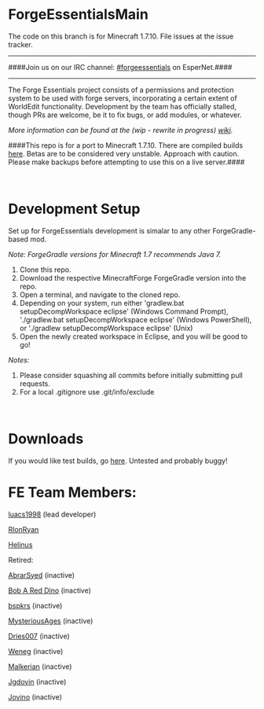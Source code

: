 ForgeEssentialsMain
===================

The code on this branch is for Minecraft 1.7.10. File issues at the issue tracker.

*******************
####Join us on our IRC channel: [#forgeessentials](http://webchat.esper.net/?channels=forgeessentials&prompt=1) on EsperNet.####

*******************

The Forge Essentials project consists of a permissions and protection system to be used with forge servers, incorporating a certain extent of WorldEdit functionality. Development by the team has officially stalled, though PRs are welcome, be it to fix bugs, or add modules, or whatever.

*More information can be found at the (wip - rewrite in progress) [wiki](https://github.com/ForgeEssentials/ForgeEssentialsMain/wiki).*

####This repo is for a port to Minecraft 1.7.10. There are compiled builds [here](http://198.23.242.205:8080/job/ForgeEssentials-17/). Betas are to be considered very unstable. Approach with caution. Please make backups before attempting to use this on a live server.####

<br>

Development Setup
=================
Set up for ForgeEssentials development is simalar to any other ForgeGradle-based mod.

*Note: ForgeGradle versions for Minecraft 1.7 recommends Java 7.*

1. Clone this repo.
2. Download the respective MinecraftForge ForgeGradle version into the repo.
3. Open a terminal, and navigate to the cloned repo.
4. Depending on your system, run either 'gradlew.bat setupDecompWorkspace eclipse' (Windows Command Prompt), './gradlew.bat setupDecompWorkspace eclipse' (Windows PowerShell), or './gradlew setupDecompWorkspace eclipse' (Unix)
5. Open the newly created workspace in Eclipse, and you will be good to go!

*Notes:*
1. Please consider squashing all commits before initially submitting pull requests.
2. For a local .gitignore use .git/info/exclude

<br>

Downloads
=========

If you would like test builds, go [here](http://198.23.242.205:8080/job/ForgeEssentials-17/). Untested and probably buggy!

FE Team Members:
================
<a href="https://github.com/luacs1998">luacs1998</a> (lead developer)

<a href="https://github.com/RlonRyan">RlonRyan</a>

<a href="https://github.com/helinus">Helinus</a>

Retired:

<a href="https://github.com/AbrarSyed">AbrarSyed</a>  (inactive)

<a href="https://github.com/Bob-A-Red-Dino">Bob A Red Dino</a>  (inactive)

<a href="https://github.com/bspkrs">bspkrs</a> (inactive)

<a href="https://github.com/MysteriousAges">MysteriousAges</a> (inactive)

<a href="https://github.com/dries007">Dries007</a> (inactive)

<a href="https://github.com/Weneg">Weneg</a> (inactive)

<a href="https://github.com/Malkerian">Malkerian</a>  (inactive)

<a href="https://github.com/Jgdovin">Jgdovin</a>  (inactive)

<a href="https://github.com/jovino">Jovino</a> (inactive)
